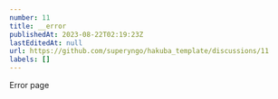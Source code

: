 ```yaml
---
number: 11
title: __error
publishedAt: 2023-08-22T02:19:23Z
lastEditedAt: null
url: https://github.com/superyngo/hakuba_template/discussions/11
labels: []
---
```

Error page